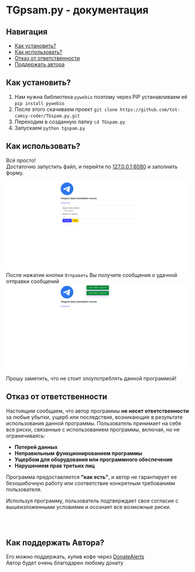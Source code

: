 # TGpsam.py - документация

## Навигация
* [Как установить?](#как-использовать)
* [Как использовать?](#как-установить)
* [Отказ от ответственности](#отказ-от-ответственности)
* [Поддержать автора](#как-поддержать-автора)

## Как установить?
1. Нам нужна библиотека `pywebio` поэтому через PIP устанавливаем её `pip install pywebio`
2. После этого скачиваем проект `git clone https://github.com/tot-camiy-coder/TGspam.py.git`
3. Переходим в созданную папку `cd TGspam.py`
4. Запускаем `python tgspam.py`

## Как использовать?
Всё просто!<br>
Достаточно запустить файл, и перейти по [127.0.0.1:8080](https://127.0.0.1:8080) и заполнить форму.

![](images/formexample.png)
После нажатия кнопки `Отправить`
Вы получите сообщения о удачной отправки сообщений
![](images/sussccsend.png)
Прошу заметить, что не стоит злоупотреблять данной программой!

## Отказ от ответственности

Настоящим сообщаем, что автор программы **не несет ответственности** за любые убытки, ущерб или последствия, возникающие в результате использования данной программы. Пользователь принимает на себя все риски, связанные с использованием программы, включая, но не ограничиваясь:

- **Потерей данных**
- **Неправильным функционированием программы**
- **Ущербом для оборудования или программного обеспечения**
- **Нарушением прав третьих лиц**

Программа предоставляется **"как есть"**, и автор не гарантирует ее безошибочную работу или соответствие конкретным требованиям пользователя.

Используя программу, пользователь подтверждает свое согласие с вышеизложенными условиями и осознает все возможные риски.

<br><br>

## Как поддержать Автора?
Его можно поддержать, купив кофе через [DonateAlerts](https://www.donationalerts.com/r/only_localhost) <br>
Автор будет очень благодарен любому донату <br>

